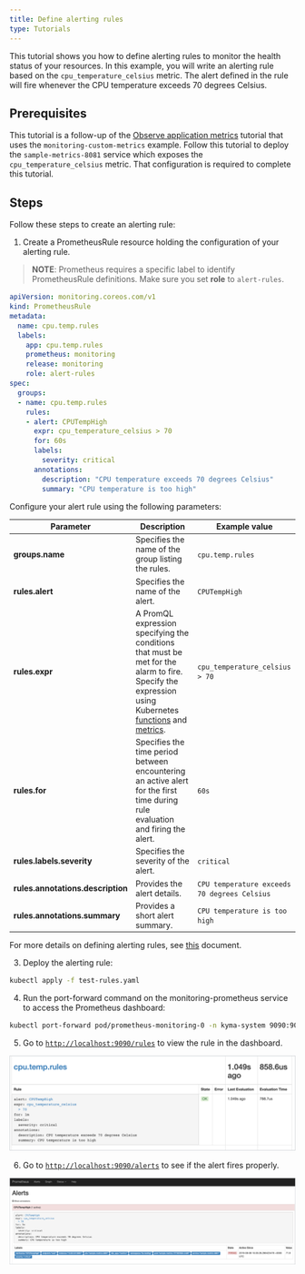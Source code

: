 ```yaml
---
title: Define alerting rules
type: Tutorials
---
```


This tutorial shows you how to define alerting rules to monitor the health status of your resources. In this example, you will write an alerting rule based on the `cpu_temperature_celsius` metric. The alert defined in the rule will fire whenever the CPU temperature exceeds 70 degrees Celsius.

## Prerequisites

This tutorial is a follow-up of the [Observe application metrics](components/monitoring/#tutorials-expose-custom-metrics-in-kyma) tutorial that uses the `monitoring-custom-metrics` example. Follow this tutorial to deploy the `sample-metrics-8081` service which exposes the `cpu_temperature_celsius` metric. That configuration is required to complete this tutorial.

## Steps

Follow these steps to create an alerting rule:

1. Create a PrometheusRule resource holding the configuration of your alerting rule. 

>**NOTE**: Prometheus requires a specific label to identify PrometheusRule definitions. Make sure you set **role** to `alert-rules`.

```yaml
apiVersion: monitoring.coreos.com/v1
kind: PrometheusRule
metadata:
  name: cpu.temp.rules
  labels:
    app: cpu.temp.rules
    prometheus: monitoring
    release: monitoring
    role: alert-rules
spec:
  groups:
  - name: cpu.temp.rules
    rules:
    - alert: CPUTempHigh
      expr: cpu_temperature_celsius > 70 
      for: 60s
      labels:
        severity: critical
      annotations:
        description: "CPU temperature exceeds 70 degrees Celsius"
        summary: "CPU temperature is too high"
```
Configure your alert rule using the following parameters:

| Parameter | Description | Example value |
|-----------|-------------|---------------|
| **groups.name** | Specifies the name of the group listing the rules.  | `cpu.temp.rules` |
| **rules.alert** | Specifies the name of the alert. | `CPUTempHigh`  |
| **rules.expr** | A PromQL expression specifying the conditions that must be met for the alarm to fire. Specify the expression using Kubernetes [functions](https://prometheus.io/docs/prometheus/latest/querying/functions/) and [metrics](https://github.com/kubernetes/kube-state-metrics/blob/master/Documentation/pod-metrics.md). | `cpu_temperature_celsius > 70`  |
| **rules.for** | Specifies the time period between encountering an active alert for the first time during rule evaluation and firing the alert.  | `60s` |
| **rules.labels.severity** | Specifies the severity of the alert.  | `critical` |
| **rules.annotations.description** | Provides the alert details. | `CPU temperature exceeds 70 degrees Celsius` |
| **rules.annotations.summary** | Provides a short alert summary. | `CPU temperature is too high` |



For more details on defining alerting rules, see [this](https://prometheus.io/docs/prometheus/latest/configuration/alerting_rules/) document.

3. Deploy the alerting rule:

```bash
kubectl apply -f test-rules.yaml
```
4. Run the port-forward command on the monitoring-prometheus service to access the Prometheus dashboard:

  ```bash
  kubectl port-forward pod/prometheus-monitoring-0 -n kyma-system 9090:9090
  ```
5. Go to [`http://localhost:9090/rules`](http://localhost:9090/rules) to view the rule in the dashboard.

![](./assets/rules-dashboard.png)

6. Go to [`http://localhost:9090/alerts`](http://localhost:9090/alerts) to see if the alert fires properly.

![](./assets/fired-alert.png)